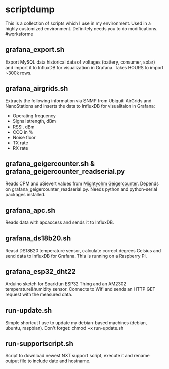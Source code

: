 # scriptdump
This is a collection of scripts which I use in my environment. Used in a highly customized environment. Definitely needs you to do modifications. #worksforme

## grafana_export.sh
Export MySQL data historical data of voltages (battery, consumer, solar) and import it to InfluxDB for visualization in Grafana. Takes HOURS to import ~300k rows.

## grafana_airgrids.sh
Extracts the following information via SNMP from Ubiquiti AirGrids and NanoStations and inserts the data to InfluxDB for visualitaion in Grafana:
- Operating frequency
- Signal strength, dBm
- RSSI, dBm
- CCQ in %
- Noise floor
- TX rate
- RX rate

## grafana_geigercounter.sh & grafana_geigercounter_readserial.py
Reads CPM and uSievert values from <a href="http://mightyohm.com/blog/products/geiger-counter/">Mightyohm Geigercounter</a>. Depends on grafana_geigercounter_readserial.py.
Needs python and python-serial packages installed.

## grafana_apc.sh
Reads data with apcaccess and sends it to InfluxDB.

## grafana_ds18b20.sh
Reasd DS18B20 temperature sensor, calculate correct degrees Celsius and send data to InfluxDB for Grafana. This is running on a Raspberry Pi.

## grafana_esp32_dht22
Arduino sketch for Sparkfun ESP32 Thing and an AM2302 temperature&humidity sensor. Connects to Wifi and sends an HTTP GET request with the measured data.

## run-update.sh
Simple shortcut I use to update my debian-based machines (debian, ubuntu, raspbian). Don't forget: chmod +x run-update.sh

## run-supportscript.sh
Script to download newest NXT support script, execute it and rename output file to include date and hostname.
